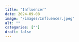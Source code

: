 ```yaml
---
title: "Influencer"
date: 2024-09-08
image: "/images/Influencer.jpeg"
alt: ""
categories: [""]
draft: false
---
```

